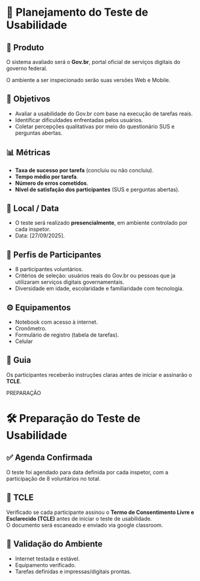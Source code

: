 # 📌 Planejamento do Teste de Usabilidade

## 🎯 Produto
O sistema avaliado será o **Gov.br**, portal oficial de serviços digitais do governo federal.

O ambiente a ser inspecionado serão suas versões Web e Mobile.

## 🎯 Objetivos
- Avaliar a usabilidade do Gov.br com base na execução de tarefas reais.  
- Identificar dificuldades enfrentadas pelos usuários.  
- Coletar percepções qualitativas por meio do questionário SUS e perguntas abertas.  

## 📊 Métricas
- **Taxa de sucesso por tarefa** (concluiu ou não concluiu).  
- **Tempo médio por tarefa**.  
- **Número de erros cometidos**.  
- **Nível de satisfação dos participantes** (SUS e perguntas abertas).  

## 📍 Local / Data
- O teste será realizado **presencialmente**, em ambiente controlado por cada inspetor.  
- Data: [27/09/2025].  

## 👤 Perfis de Participantes
- 8 participantes voluntários.  
- Critérios de seleção: usuários reais do Gov.br ou pessoas que ja utilizaram serviços digitais governamentais.  
- Diversidade em idade, escolaridade e familiaridade com tecnologia.  

## ⚙️ Equipamentos
- Notebook com acesso à internet.   
- Cronômetro.  
- Formulário de registro (tabela de tarefas).
- Celular 

## 📘 Guia
Os participantes receberão instruções claras antes de iniciar e assinarão o **TCLE**.

PREPARAÇÃO 

# 🛠️ Preparação do Teste de Usabilidade

## ✅ Agenda Confirmada
O teste foi agendado para data definida por cada inspetor, com a participação de 8 voluntários no total.

## 📝 TCLE
Verificado se cada participante assinou o **Termo de Consentimento Livre e Esclarecido (TCLE)** antes de iniciar o teste de usabilidade.  
O documento será escaneado e enviado via google classroom.

## 🔎 Validação do Ambiente
- Internet testada e estável.  
- Equipamento verificado.  
- Tarefas definidas e impressas/digitais prontas. 
